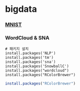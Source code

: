 # bigdata
### [MNIST](https://drive.google.com/file/d/1YAO_JI1bIScLM-phiQIsZCo3JCATLyMO/view?usp=sharing)
### WordCloud & SNA
```{r}
# 패키지 설치
install.packages('NLP')
install.packages('tm')
install.packages('sna')
install.packages('SnowballC')
install.packages("wordcloud")
install.packages("RColorBrewer")
```
```r
install.packages("RColorBrewer")
```
